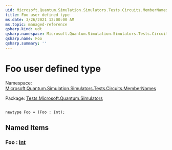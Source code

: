 ```yaml
---
uid: Microsoft.Quantum.Simulation.Simulators.Tests.Circuits.MemberNames.Foo
title: Foo user defined type
ms.date: 3/26/2021 12:00:00 AM
ms.topic: managed-reference
qsharp.kind: udt
qsharp.namespace: Microsoft.Quantum.Simulation.Simulators.Tests.Circuits.MemberNames
qsharp.name: Foo
qsharp.summary: ''
---
```


# Foo user defined type

Namespace: [Microsoft.Quantum.Simulation.Simulators.Tests.Circuits.MemberNames](xref:Microsoft.Quantum.Simulation.Simulators.Tests.Circuits.MemberNames)

Package: [Tests.Microsoft.Quantum.Simulators](https://nuget.org/packages/Tests.Microsoft.Quantum.Simulators)




```qsharp

newtype Foo = (Foo : Int);
```



## Named Items

### Foo : [Int](xref:microsoft.quantum.lang-ref.int)

